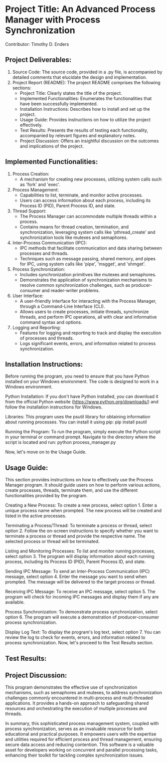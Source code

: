 # Project Title: An Advanced Process Manager with Process Synchronization
Contributor: Timothy D. Enders
## Project Deliverables:
1. Source Code: The source code, provided in a .py file, is accompanied by detailed comments that elucidate the design and implementation.
2. Project Report (README): The project README comprises the following sections:
   - Project Title: Clearly states the title of the project.
   - Implemented Functionalities: Enumerates the functionalities that have been successfully implemented.
   - Installation Instructions: Describes how to install and set up the project.
   - Usage Guide: Provides instructions on how to utilize the project effectively.
   - Test Results: Presents the results of testing each functionality, accompanied by relevant figures and explanatory notes.
   - Project Discussion: Offers an insightful discussion on the outcomes and implications of the project.
## Implemented Functionalities:
1. Process Creation:
   - A mechanism for creating new processes, utilizing system calls such as 'fork' and 'exec'.
2. Process Management:
   - Capabilities to list, terminate, and monitor active processes.
   - Users can access information about each process, including its Process ID (PID), Parent Process ID, and state.
3. Thread Support:
   - The Process Manager can accommodate multiple threads within a process.
   - Contains means for thread creation, termination, and synchronization, leveraging system calls like 'pthread_create' and synchronization tools like mutexes and semaphores.
4. Inter-Process Communication (IPC):
   - IPC methods that facilitate communication and data sharing between processes and threads.
   - Techniques such as message passing, shared memory, and pipes for IPC, using system calls like 'pipe', 'msgget', and 'shmget'.
5. Process Synchronization:
   - Includes synchronization primitives like mutexes and semaphores.
   - Demonstrates the application of synchronization mechanisms to resolve common synchronization challenges, such as producer-consumer and reader-writer problems.
6. User Interface:
   - A user-friendly interface for interacting with the Process Manager, through a Command-Line Interface (CLI).
   - Allows users to create processes, initiate threads, synchronize threads, and perform IPC operations, all with clear and informative command syntax and options.
7. Logging and Reporting:
   - Features for logging and reporting to track and display the execution of processes and threads.
   - Logs significant events, errors, and information related to process synchronization.
## Installation Instructions:
Before running the program, you need to ensure that you have Python installed on your Windows environment. The code is designed to work in a Windows environment.

Python Installation: If you don't have Python installed, you can download it from the official Python website (https://www.python.org/downloads/) and follow the installation instructions for Windows.

Libraries: This program uses the psutil library for obtaining information about running processes. You can install it using pip:
pip install psutil

Running the Program: To run the program, simply execute the Python script in your terminal or command prompt. Navigate to the directory where the script is located and run:
python process_manager.py

Now, let's move on to the Usage Guide.
## Usage Guide:
This section provides instructions on how to effectively use the Process Manager program. It should guide users on how to perform various actions, create processes, threads, terminate them, and use the different functionalities provided by the program.

Creating a New Process:
To create a new process, select option 1.
Enter a unique process name when prompted.
The new process will be created and listed in the active processes.

Terminating a Process/Thread:
To terminate a process or thread, select option 2.
Follow the on-screen instructions to specify whether you want to terminate a process or thread and provide the respective name.
The selected process or thread will be terminated.

Listing and Monitoring Processes:
To list and monitor running processes, select option 3.
The program will display information about each running process, including its Process ID (PID), Parent Process ID, and state.

Sending IPC Message:
To send an Inter-Process Communication (IPC) message, select option 4.
Enter the message you want to send when prompted.
The message will be delivered to the target process or thread.

Receiving IPC Message:
To receive an IPC message, select option 5.
The program will check for incoming IPC messages and display them if any are available.

Process Synchronization:
To demonstrate process synchronization, select option 6.
The program will execute a demonstration of producer-consumer process synchronization.

Display Log Text:
To display the program's log text, select option 7.
You can review the log to check for events, errors, and information related to process synchronization.
Now, let's proceed to the Test Results section.
## Test Results:

## Project Discussion:
This program demonstrates the effective use of synchronization mechanisms, such as semaphores and mutexes, to address synchronization challenges commonly encountered in multi-process and multi-threaded applications. It provides a hands-on approach to safeguarding shared resources and orchestrating the execution of multiple processes and threads.

In summary, this sophisticated process management system, coupled with process synchronization, serves as an invaluable resource for both educational and practical purposes. It empowers users with the expertise and utilities required for efficient process and thread management, ensuring secure data access and reducing contention. This software is a valuable asset for developers working on concurrent and parallel processing tasks, enhancing their toolkit for tackling complex synchronization issues.
